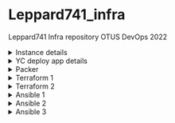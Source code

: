 # Leppard741_infra
Leppard741 Infra repository OTUS DevOps 2022

<details><summary>Instance details</summary> 
bastion_IP = 51.250.88.101
someinternalhost_IP = 10.128.0.4
</details>

<details><summary>YC deploy app details</summary> 
testapp_IP = 51.250.87.119
testapp_port = 9292
</details>

<details><summary>Packer</summary>

   ### 1) Параметризируйте созданный вами шаблон.

1.1) Необходимо создать файл **variables.json** и задать значения переменным в качестве примера показан и закоммичен **variables.json.examples**:

    { 
    "folder_id": "iddqd",
    "source_image_family": "iddt",
    "key_file": "./idkfa.json",
    "ssh_user": "doomslayer"
    }

1.2) После этого вносим изменения в **ubuntu16.json**

    {
        "variables": {
            "service_account_key_file": "",
            "folder_id": "",
            "source_image_family": "",
            "ssh_username": ""
        },
        "builders": [
            {
                "type": "yandex",
                "service_account_key_file": "{{user `service_account_key_file`}}",
                "folder_id": "{{user `folder_id`}}",
                "source_image_family": "{{user `source_image_family`}}",
                "image_name": "reddit-base-{{timestamp}}",
                "image_family": "reddit-base",
                "ssh_username": "{{user `ssh_username`}}",
                "use_ipv4_nat": "true",
                "platform_id": "standard-v1"
            }
        ],
        "provisioners": [
            {
                "type": "shell",
                "script": "/scripts/install_ruby.sh",
                "execute_command": "sudo {{.Path}}"
            },
            {
                "type": "shell",
                "script": "/scripts/install_mongodb.sh",
                "execute_command": "sudo {{.Path}}"
            }
        ]
    }


1.3) Далее для сборки образа запускаем packer build -var-file=variables.json ubuntu16.json после чего будет создан образ и присвоен id.

### 2) Построение bake-образа

2.1) Была добавлена переменная в **variables** в части **image_family** и описаны провиженеры с добавлением юнита и установкой reddit с его зависимостями

    {
        "variables": {
            "service_account_key_file": "",
            "folder_id": "",
            "source_image_family": "",
            "ssh_username": "",
            "image_family": ""
        },
        "builders": [
            {
                "type": "yandex",
                "service_account_key_file": "{{user `service_account_key_file`}}",
                "folder_id": "{{user `folder_id`}}",
                "source_image_family": "{{user `source_image_family`}}",
                "image_name": "reddit-full-{{timestamp}}",
                "image_family": "{{user `image_family`}}",
                "ssh_username": "{{user `ssh_username`}}",
                "use_ipv4_nat": "true",
                "platform_id": "standard-v1"
            }
        ],
        "provisioners": [
     {
                "type": "file",
                "source": "/home/Leppard741_infra/packer/Files/reddit.service",
                "destination": "/tmp/reddit.service"
            },
            {
                "type": "shell",
                "script": "/home/Leppard741_infra/packer/Files/startup_script.sh",
                "execute_command": "sudo {{.Path}}"
            }
        ]
    }

2.2) Содержимое юнита systemd


    [Unit]
    Description="Reddit"
    After=network.target
    
    [Service]
    Type=simple
    WorkingDirectory=/app/reddit
    ExecStart=/usr/local/bin/puma
    
    [Install]
    WantedBy=multi-user.target

2.3) После выполенения процедуры сборки образа - получаем образ с предустановленым и готовым к работе reddit

### 3) Автоматизация создания ВМ

3.1) После сборки образа с предустановленным и готовым к работе reddit получает id этого образа и собираем скрипт для сборки инстанса через YC `yc-reddit-bake.sh`:

    #!/bin/sh
    yc compute instance create  
    --name reddit-app-bake  
    --hostname reddit-app-bake  
    --memory=4  
    --create-boot-disk image-id=fd8qpdnpksdublj72a9g,size=10GB  
    --network-interface subnet-name=net-1-ru-central1-b,nat-ip-version=ipv4  
    --metadata serial-port-enable=1  
    --ssh-key ~/.ssh/appuser.pub  
    --zone ru-central1-b

На выходе получаем инстанс с работающим приложением reddit
</details>

<details><summary>Terraform 1</summary>

### 1) Самостоятельные задания
#### 1.1) Определите input переменную для приватного ключа, использующегося в определении подключения для провижинеров (connection)
Переменная была добавлена в terraform.tfvars и добавлено описание в variables.tf, секция **connection** для провижинеров теперь выглядит так:

      connection {
        type        = "ssh"
        host        = self.network_interface.0.nat_ip_address
        user        = "ubuntu"
        agent       = false
        private_key = file(var.private_key_path)
      }
#### 1.2) Определите input переменную для задания зоны в ресурсе  "yandex_compute_instance" "app". У нее  должно  быть значение  по умолчанию
Переменная была добавлена в terraform.tfvars и добавлено описание в variables.tf, секция **resourse** теперь выглядит так:

    resource "yandex_compute_instance" "app" {
      name  = "reddit-app-${count.index}"
      count = var.app_servers_count
      zone = var.zone
#### 1.3) Так как в репозиторий не попадет ваш terraform.tfvars, тонужно сделать рядом файл  terraform.tfvars.example, в котором будут указаны переменные для образца
Содержимое **terraform.tfvars.example** :

    cloud_id                 = "ClOuDiD123456789"
    folder_id                = "FoLdErId123456789"
    zone                     = "ru-central1-a"
    image_id                 = "ImAgEiD123456789"
    public_key_path          = "~/.ssh/ubuntu.pub"
    subnet_id                = "SuBnEtId123456789"
    service_account_key_file = "/home/terraform.json"
    private_key_path         = "~/.ssh/ubuntu"
### Задание с ** №1
Создайте файл  lb.tf  и опишите в нем в коде terraform создание  HTTP балансировщика, направляющего трафик на наше  развернутое приложение на инстансе  reddit-app. Проверьте доступность приложения по адресу балансировщика. Добавьте в output переменные адрес балансировщика
Содержимое **lb.tf**:

    resource "yandex_lb_network_load_balancer" "lb" {
      name ="my-loadbalancer"
    
      listener {
        name        = "my-listener"
        port        = 80
        target_port = 9292
        protocol    = "tcp"
        external_address_spec {
          ip_version = "ipv4"
        }
      }
    
      attached_target_group {
        target_group_id = yandex_lb_target_group.lb_tg.id
        healthcheck {
          name = "http"
          http_options {
            port = 9292
          }
        }
      }
    }
    
    resource "yandex_lb_target_group" "lb_tg" {
      name = "reddit-app-targetgroup"
    
      target {
        address   = yandex_compute_instance.app.network_interface.0.ip_address
        subnet_id = var.subnet_id
      }
Выходные переменные в **output.tf**:

    output "external_ip_address_app" {
      value = yandex_compute_instance.app.network_interface.0.nat_ip_address
    }
    output "external_ip_address_lb" {
      value = yandex_lb_network_load_balancer.lb.listener.*.external_address_spec[0].*.address
    }

### Задание с ** №2
Добавьте в код еще один terraform ресурс для нового инстанса приложения, например  reddit-app2, добавьте его в балансировщик и проверьте, что при остановке на одном из инстансов приложения (например  systemctl stop puma),  приложение продолжает быть доступным по адресу балансировщика; Добавьте в output переменные адрес второго инстанса; Какие проблемы вы видите в такой конфигурации приложения?
Сперва добавляем дополнительный ресурс в **main.tf**:

    terrraform {
      required_providers {
        yandex = {
          source = "yandex-cloud/yandex"
        }
      }
      required_version = ">= 0.13"
    }
    
    // Configure the Yandex.Cloud provider
    
    provider "yandex" {
      service_account_key_file = var.service_account_key_file
      cloud_id                 = var.cloud_id
      folder_id                = var.folder_id
      zone                     = var.zone
    }
    
    // Create a new instance
    
    resource "yandex_compute_instance" "app" {
      name = "reddit-app"
    
      resources {
        cores  = 2
        memory = 2
      }
    
      boot_disk {
        initialize_params {
          image_id = var.image_id
        }
      }
    
      network_interface {
        subnet_id = var.subnet_id
        nat       = true
      }
    
      metadata = {
        ssh-keys = "ubuntu:${file(var.public_key_path)}"
      }
    
      connection {
        type        = "ssh"
        host        = yandex_compute_instance.app.network_interface.0.nat_ip_address
        user        = "ubuntu"
        agent       = false
        private_key = file(var.private_key_path)
      }
    
      provisioner "file" {
        source      = "/home/Leppard741_infra/terraform/files/puma.service"
        destination = "/tmp/puma.service"
      }
      provisioner "remote-exec" {
        script = "/home/Leppard741_infra/terraform/files/deploy.sh"
      }
    }
    
    resource "yandex_compute_instance" "app2" {
      name = "reddit-app2"
    
      resources { 
        cores  = 2
        memory = 2
      }
    
      boot_disk {
        initialize_params {
          image_id = var.image_id
        }
      }
    
      network_interface {
        subnet_id = var.subnet_id
        nat       = true
      }
    
      metadata = {
        ssh-keys = "ubuntu:${file(var.public_key_path)}"
      }
    
      connection {
        type        = "ssh"
        host        = yandex_compute_instance.app2.network_interface.0.nat_ip_address
        user        = "ubuntu"
        agent       = false
        private_key = file(var.private_key_path)
      }
    
      provisioner "file" {
        source      = "/home/Leppard741_infra/terraform/files/puma.service"
        destination = "/tmp/puma.service"
      }
      provisioner "remote-exec" {
        script = "/home/Leppard741_infra/terraform/files/deploy.sh"
      }
    }
Добавляем дополнительный таргет в **lb.tf**:

    resource "yandex_lb_network_load_balancer" "lb" {
      name ="my-loadbalancer"
    
      listener {
        name        = "my-listener"
        port        = 80
        target_port = 9292
        protocol    = "tcp"
        external_address_spec {
          ip_version = "ipv4"
        }
      }
    
      attached_target_group {
        target_group_id = yandex_lb_target_group.lb_tg.id
        healthcheck {
          name = "http"
          http_options {
            port = 9292
          }
        }
      }
    }
    
    resource "yandex_lb_target_group" "lb_tg" {
      name = "reddit-app-targetgroup"
    
      target {
        address   = yandex_compute_instance.app.network_interface.0.ip_address
        subnet_id = var.subnet_id
      }
      target {
        address   = yandex_compute_instance.app2.network_interface.0.ip_address
        subnet_id = var.subnet_id
      }
    }
Ну и выходные переменные **output.tf**:

    output "external_ip_address_app" {
      value = yandex_compute_instance.app.network_interface.0.nat_ip_address
    }
    output "external_ip_address_app2" {
      value = yandex_compute_instance.app2.network_interface.0.nat_ip_address
    }
    output "external_ip_address_lb" {
      value = yandex_lb_network_load_balancer.lb.listener.*.external_address_spec[0].*.address
    }
 Минусы такого подхода в избыточности кода, большее количество времени на инициализацию, разные базы данных.
 ### Задание с ** №3
Удалите описание  reddit-app2  и попробуйте подход с заданием количества инстансов через параметр ресурса  count. Переменная count должна задаваться в параметрах и по умолчанию равна 1.

Первым делом убираем упоминания о создании второго инстанса в **main.tf lb.tf output.tf**. После добавляем переменную в **terraform.tfvars** и описание в **variables.tf** с указанием default:

**terraform.tfvars**
 

       app_servers_count = 2

  **variables.tf**

      variable "app_servers_count" {
      description = "app_servers_count"
      default     = 1
    }
Далее вносим изменения в main.tf (параметры name и count - нумерация в названии и количство создаваемых инстансов)

    terraform {
      required_providers {
        yandex = {
          source = "yandex-cloud/yandex"
        }
      }
      required_version = ">= 0.13"
    }
    
    // Configure the Yandex.Cloud provider
    
    provider "yandex" {
      service_account_key_file = var.service_account_key_file
      cloud_id                 = var.cloud_id
      folder_id                = var.folder_id
      zone                     = var.zone
    }
    
    // Create a new instance
    
    resource "yandex_compute_instance" "app" {
      name  = "reddit-app-${count.index}"
      count = var.app_servers_count
      zone = var.zone
    
      resources {
        cores  = 2
        memory = 2
      }
    
      boot_disk {
        initialize_params {
          image_id = var.image_id
        }
      }
    
      network_interface {
        subnet_id = var.subnet_id
        nat       = true
      }
    
      metadata = {
        ssh-keys = "ubuntu:${file(var.public_key_path)}"
      }
    
      connection {
        type        = "ssh"
        host        = self.network_interface.0.nat_ip_address
        user        = "ubuntu"
        agent       = false
        private_key = file(var.private_key_path)
      }
    
      provisioner "file" {
        source      = "/home/Leppard741_infra/terraform/files/puma.service"
        destination = "/tmp/puma.service"
      }
      provisioner "remote-exec" {
        script = "/home/Leppard741_infra/terraform/files/deploy.sh"
      } 
    }
      
Добавляем динамическую группу в **lb.tf**:
resource "yandex_lb_network_load_balancer" "lb" {
  name ="my-loadbalancer"

      listener {
        name        = "my-listener"
        port        = 80
        target_port = 9292
        protocol    = "tcp"
        external_address_spec {
          ip_version = "ipv4"
        }
      }
    
      attached_target_group {
        target_group_id = yandex_lb_target_group.lb_tg.id
        healthcheck {
          name = "http"
          http_options {
            port = 9292
          }
        }
      }
    }
    
    resource "yandex_lb_target_group" "lb_tg" {
      name = "reddit-app-targetgroup"
      dynamic "target" {
        for_each = yandex_compute_instance.app.*.network_interface.0.ip_address
        content {
          address   = target.value
          subnet_id = var.subnet_id
        }
      }
    }
Выходные переменные **outputs.tf**:

    output "external_ip_address_app" {
      value = [for ip in yandex_compute_instance.app.*.network_interface.0.nat_ip_address : ip]
    }
    output "external_ip_address_lb" {
      value = yandex_lb_network_load_balancer.lb.listener.*.external_address_spec[0].*.address
    }
В итоге получаем более комплексный подход в создании одинаковых инстансов в связке load balancer.

</details>

<details><summary>Terraform 2</summary>

**Дополнительное задание №1** 
Настройка хранения стейт файла в удаленном бекенде (remote  
backends) для окружений  stage  и  prod


Создаём бакет для хранения состояния `terraform` **(.tfstate)**, перед созданием бакета был создан создан сервисный аккаунт, присвоена роль и сгенерирован ключ. После выполнения команды `yc iam access-key list --service-account-name ****` необходимо сохранить access и secret key после чего задать их в качетсве отдельных переменных.
Создание бакета выведено отдельным модулем

    resource "yandex_storage_bucket" "backend-s3" {
      access_key = var.access_key
      secret_key = var.secret_key
      bucket = "backend-s3"
    }

Для обоих сред `stage` и `prod` создаём файл с описанием бэкенда (backend.tf):

    terraform {
      backend "s3" {
        endpoint   = "storage.yandexcloud.net"
        bucket     = "backend-s3"
        region     = "ru-central1"
        key        = "stage.tfstate"
        access_key = "место для ключа"
        secret_key = "место для секрета"
    
        skip_region_validation      = true
        skip_credentials_validation = true
      }
    }

Удаляем файлы состояния `.tfstate`после чего проводим инициализацию `terraform init` и применение изменений `terraform apply`. После создания инстансов видно, что файл `.tfstate` не появился так как теперь он храниться хранится в бакете `(Object Storage)`. При одновременном выполнении заданий из разных папок появлялась ошибка создания ресурса с одинаковым именем.

----------

**Дополнительное задание №2**

Добавить необходимые provisioner в модули для деплоя и работы приложения. Файлы, используемые в provisioner, должны находится в директории модуля

В папке модуля `app` создадим директорию `files`, переносим в неее ранее созданные `puma.service` `deploy.sh`. 
В `main.tf` модуля возвращаем секции `connection` и `provisioner` .

    ...
      connection {
        type        = "ssh"
        host        = yandex_compute_instance.app.network_interface.0.nat_ip_address
        user        = "ubuntu"
        agent       = false
        private_key = file(var.private_key_path)
      }
    
       provisioner "file" {
        content     = templatefile("/home/Leppard741_infra/terraform/modules/app/files/puma.ser>
        destination = "/tmp/puma.service"
      }
      provisioner "remote-exec" {
        script = "/home/Leppard741_infra/terraform/modules/app/files/deploy.sh"
      }
    ...

В файл `variables.tf` добавим переменную указывающую на закрытый  ключ и внесем изменения в `main.tf` окружения `stage`:

    ...
    module "app" {
      source            = "../modules/app"
      public_key_path   = var.public_key_path
      private_key_path   = var.private_key_path
      app_disk_image_id = var.app_disk_image_id
      subnet_id         = var.subnet_id
      zone              = var.zone
      environment       = var.environment
    }
    ...

Применяем конфигурацию `terraform apply`, переходим в браузер по адресу app инстанса, порт 9292 доступен однако нет связи с mongodb так как она теперь на отдельном инстансе.
Для того что бы это исправить создаем .tftpl файл со следущим содержимым вместо ранее используемого юнит файла  модуля `app`

    [Unit]
    Description=Puma HTTP Server
    After=network.target
    
    [Service]
    Type=simple
    User=ubuntu
    WorkingDirectory=/home/ubuntu/reddit
    ExecStart=/bin/bash -lc 'puma'
    Restart=always
    Environment=DATABASE_URL=${MONGODB_DATABASE_URL}
    
    [Install]
    WantedBy=multi-user.target

Добавляем переменную в `variables.tf` модуля `app`:

    variable "database_ip" {
      description = "IP address of Mongodb server"
    }

Изменим секцию provisioner в `main.tf` модуля `app`:

       provisioner "file" {
        content     = templatefile("/home/Leppard741_infra/terraform/modules/app/files/puma.ser>
        destination = "/tmp/puma.service"
      }

Добавим `database_ip` в  `main.tf` окружения `stage`:

    module "app" {
      source            = "../modules/app"
      public_key_path   = var.public_key_path
      private_key_path  = var.private_key_path
      app_disk_image_id = var.app_disk_image_id
      subnet_id         = var.subnet_id
      zone              = var.zone
      environment       = var.environment
      database_ip       = module.db.external_ip_address_db
    }

Далее для того что бы mongodb прослушивала все доступные интерфейсы нужно изменить значение "bind_ip = 127.0.0.1" на "bind_ip = 0.0.0.0". для этого сделаем скрипт и привяжем его к провиженеру + добавление переменной закрытого ключа в секции `connection` .
Тело скрипта:

    #!/bin/sh
    sudo sed -i s/127.0.0.1/0.0.0.0/ /etc/mongodb.conf
    sudo systemctl restart mongodb

Провиженер `main.tf` модуля `db`:

       provisioner "remote-exec" {
        script = "/home/Leppard741_infra/terraform/modules/db/files/config_mongodb.sh"
      }
После чего выполняем terraform apply и получаем нужный результат = рабочее приложение с выведенной отдельно mongodb.

</details>

<details><summary>Ansible 1</summary>

**Задание 1** 
Теперь выполните  `ansible  app  -m  command  -a  'rm  -rf  ~/reddit'`  
и проверьте еще раз выполнение плейбука. Что изменилось и почему?

**Решение** - Команда удалит директорию и вложенные файлы репозитория приложения. После запуска `ansible-playbook clone.yaml` репозиторий будет заново клонирован что отразиться в статусе выполнения плейбука.

----------

**Задание 2**
 Для описания инвентори Ansible использует форматы файлов INI и YAML. Также поддерживается формат JSON. При этом, Ansible поддерживает две различных схемы JSON-inventory: одна является прямым отображением YAML-формата (можно сделать через конвертер YAML <-> JSON), а другая используется для динамического inventory. С небольшими ухищрениями можно заставить Ansible использовать вторую схему и для статических JSON-файлов. Попробуем это сделать...

1.  Ознакомьтесь с [Динамическое инвентори в Ansible](https://nklya.medium.com/%D0%B4%D0%B8%D0%BD%D0%B0%D0%BC%D0%B8%D1%87%D0%B5%D1%81%D0%BA%D0%BE%D0%B5-%D0%B8%D0%BD%D0%B2%D0%B5%D0%BD%D1%82%D0%BE%D1%80%D0%B8-%D0%B2-ansible-9ee880d540d6).
2.  Создайте файл inventory.json в формате, описанном в п.1 для нашей ya.cloud-инфраструктуры и скрипт для работы с ним.
3.  Добейтесь успешного выполнения команды ansible all -m ping и опишите шаги в README.
4.  Добавьте параметры в файл ansible.cfg для работы с инвентори в формате JSON.
5.  Если вы разобрались с отличиями схем JSON для динамического и статического инвентори, также добавьте описание в README

**Решение** - Динамическое инвентори - это скрипт, который получает информацию о хостах из какого-то источника и отдаёт её в формате JSON.

Содержимое **inventory.json** :

    {
        "all": {
            "children": {
                "app": {
                    "hosts": {
                        "appserver": {
                            "ansible_host": "62.84.114.91"
                        }
                    }
                },
                "db": {
                    "hosts": {
                        "dbserver": {
                            "ansible_host": "62.84.117.243"
                        }
                    }
                }
            }
        }
    }




Для работы динамического инвентори нужно вернуть список хостов и блок `_meta`, в котором указаны переменные хостов. 
В качестве примера создадим файл источник для скрипта динамического инвентори **inventory-src.json**:

    {
        "app": {
            "hosts": ["appserver"]
        },
        "db": {
            "hosts": ["dbserver"]
        },
        "_meta": {
            "hostvars": {
                "appserver": {
                    "ansible_host": "62.84.114.91"
                },
                "dbserver": {
                    "ansible_host": "62.84.117.243"
                }
            }
        }
    }

Далее создаем скрипт , который будет передавать ansible сформированный файл. 
Содержимое скрипта `dynamic-inventory.sh`:

    #!/bin/sh
    
    cat inventory-source.json

Проверяем работу "динамического" инвентори:

    # ansible -i ./dynamic-inventory.sh all -m ping
    dbserver | SUCCESS => {
        "ansible_facts": {
            "discovered_interpreter_python": "/usr/bin/python3"
        },
        "changed": false,
        "ping": "pong"
    }
    appserver | SUCCESS => {
        "ansible_facts": {
            "discovered_interpreter_python": "/usr/bin/python3"
        },
        "changed": false,
        "ping": "pong"
    }

Меняем конфигурацию `ansible.cfg`

    [defaults]
    inventory = ./dynamic-inventory.sh
    remote_user = ubuntu
    private_key_file = ~/.ssh/ubuntu
    host_key_checking = False
    retry_files_enabled = False

Проверяем работу

    # ansible all -m ping
    appserver | SUCCESS => {
        "ansible_facts": {
            "discovered_interpreter_python": "/usr/bin/python3"
        },
        "changed": false,
        "ping": "pong"
    }
    dbserver | SUCCESS => {
        "ansible_facts": {
            "discovered_interpreter_python": "/usr/bin/python3"
        },
        "changed": false,
        "ping": "pong"
    }
На выходе получаем скрипт для с динамическим инвентори.

</details>

<details><summary>Ansible 2</summary>


**Задание со ⭐** Ansible на текущий момент (07.2020) из коробки не умеет динамическую инвентаризацию в Yandex.Cloud. Нам нужно писать свои костыли, как в предыдущем ДЗ. Но если порыскать по репозиторию, то можно натолкнуться на вот [PR](https://github.com/ansible/ansible/pull/61722). Попробуйте использовать это решение для инвентаризации.

**Решение**  Клонируем себе ветку репозитория, плагин находится по следующему адресу: `community.general/plugins/inventory/yc_compute.py`, переносим его в директорию хранения плагинов ansible - 

    ~/.ansible/plugins/inventory
    
Для включения плагина, нужно добавить его в `ansible.cfg` и установить Yandex.SDK `pip3 install yandexcloud` :

Из описания к плагину видно что управление происходит через yml файл, создаем его:
`yc.yml`:

    plugin: yc_compute
    
    folders:
      - id***************
    
    auth_kind: serviceaccountfile
    
    service_account_file: "Путь до ключа"
    
    hostnames:
      - fqdn
    
    compose:
      ansible_host: network_interfaces[0].primary_v4_address.one_to_one_nat.address
    
    keyed_groups:
      - key: labels['group']
        prefix: ''
        separator: ''
        [defaults]
        inventory = ./yc.yml
        remote_user = ubuntu
        private_key_file = ~/.ssh/ubuntu
        host_key_checking = False
        retry_files_enabled = False
        
        [inventory]
        enable_plugins = yc_compute
Добавлем все изменения в `ansible.cfg`

    [defaults]
    inventory = ./yc.yml
    remote_user = ubuntu
    private_key_file = ~/.ssh/ubuntu
    host_key_checking = False
    retry_files_enabled = False
    
    [inventory]
    enable_plugins = yc_compute
Выдача от комманды `ansible-inventory --list` должна показать активные хосты YC

----------

**Самостоятельное задание**

1.  Заменить скрипты, используемые `packer` на плэйбуки `ansible`.
2.  Заменить скрипты в секциях `provisioners` файлов конфигурации `packer` на `ansible`.

**Решение** Содержимое плэйбука `packer_app.yml` :

    - name: Install base for application deploy
      hosts: all
      become: true
      tasks:
        - name: Install packages for app base
          apt:
            name: ['apt-transport-https', 'ca-certificates', 'ruby-full', 'ruby-bundler', 'build-essential', 'git']
            state: present
            update_cache: yes
          retries: 5
          delay: 20
    
        - name: Remove useless packages from the cache
          apt:
            autoclean: yes
    
        - name: Remove dependencies that are no longer required
          apt:
            autoremove: yes

Содержимое плэйбука`packer_db.yml`:

    - name: Install base for database server
      hosts: all
      become: true
      tasks:
        - name: Install mongodb
          apt:
            name: mongodb
            state: present
            update_cache: yes
          retries: 5
          delay: 20
    
        - name: Remove useless packages from the cache
          apt:
            autoclean: yes
    
        - name: Remove dependencies that are no longer required
          apt:
            autoremove: yes
    
        - name: Enable mongodb service
          systemd:
            name: mongodb
            enabled: yes

Заменим `provisioners` с `shell` на `ansible`. 

Содержимое `packer/app.json`:

    {
        "variables": {
            "mv_service_account_key_file": "",
            "mv_folder_id": "",
            "mv_source_image_family": ""
        },
        "builders": [
            {
                "type": "yandex",
                "service_account_key_file": "{{user `mv_service_account_key_file`}}",
                "folder_id": "{{user `mv_folder_id`}}",
                "source_image_family": "{{user `mv_source_image_family`}}",
                "image_name": "reddit-app-{{timestamp}}",
                "image_family": "reddit-app",
                "ssh_username": "ubuntu",
                "platform_id": "standard-v1",
                "use_ipv4_nat": "true"
            }
        ],
        "provisioners": [
            {
                "type": "ansible",
                "use_proxy": false,
                "playbook_file": "ansible/packer_app.yml"
            }
        ]
    }

Содержимое `packer/db.json`:

    {
        "variables": {
            "mv_service_account_key_file": "",
            "mv_folder_id": "",
            "mv_source_image_family": ""
        },
        "builders": [
            {
                "type": "yandex",
                "service_account_key_file": "{{user `mv_service_account_key_file`}}",
                "folder_id": "{{user `mv_folder_id`}}",
                "source_image_family": "{{user `mv_source_image_family`}}",
                "image_name": "reddit-db-{{timestamp}}",
                "image_family": "reddit-db",
                "ssh_username": "ubuntu",
                "platform_id": "standard-v1",
                "use_ipv4_nat": "true"
            }
        ],
        "provisioners": [
            {
                "type": "ansible",
                "use_proxy": false,
                "playbook_file": "ansible/packer_db.yml"
            }
        ]
    }

Командой `packer build -var-file=./packer/variables.json ./packer/app.json` и `packer build -var-file=./packer/variables.json ./packer/db.json` собираем образы и помощью полученных id образов собираем инстансы через terraform.

Проверяем работу инвентори на наличие инстансов `ansible-inventory --list`и выполняем   `ansible-playbook site.yml`после отработки сервис reddit будет доступен.

</details>

<details><summary>Ansible 3</summary>

**Самостоятельное задание**

1) Добавьте в конфигурацию Terraform открытие 80 порта для инстанса приложения
2) Добавьте вызов роли jdauphant.nginx в плейбук app.yml
3) Примените плейбук site.yml для окружения stage и проверьте, что приложение теперь доступно на 80 порту

Решение - Устанавливаем роль согласно указаниям в методичке:

    ansible-galaxy install -r environments/stage/requirements.yml

Согласно документации минимально необходимые переменные:

    nginx_sites:
      default:
        - listen 80
        - server_name "reddit"
        - location / { proxy_pass http://127.0.0.1:9292; }

Добавляем эти переменные в файлы `app` каждого окружения, пример stage:

    db_host: 51.250.73.238
    nginx_sites:
      default:
        - listen 80
        - server_name "reddit"
        - location / { proxy_pass http://127.0.0.1:9292; }

Добавим роль в наш  `app.yml`и при необходимости добавляем директорию для хранения ролей в `ansible.cfg`

    - name: Configure App
      hosts: app
      become: true
    
      roles:
        - app
        - jdauphant.nginx

Выполняем команду, после успешного выполнения приложение будет доступно по порту 80

    ansible-playbook playbooks/site.yml
----------

**Задание со**  ⭐: Работа с динамическим  инвентори


Решение - Необходимо перенести в каталоги окружений `prod` и `stage` файл из предыдущего задания с динамическим инвентори `yc.yml`.
Добавляем файл с ключом ключ от сервисный ключ в корень папки `ansible.cfg`, указываем использование плагина в `ansible.cfg`.

    [defaults]
    inventory = ./environments/stage/yc.yml
    remote_user = ubuntu
    private_key_file = ~/.ssh/ubuntu
    host_key_checking = False
    retry_files_enabled = False
    roles_path = ./roles
    vault_password_file = vault.key
    
    [diff]
    always = True
    context = 5
    
    [inventory]
    enable_plugins = yc_compute

Данный способ предполагает работу плейбуков с динамическим инвентори.

</details>
